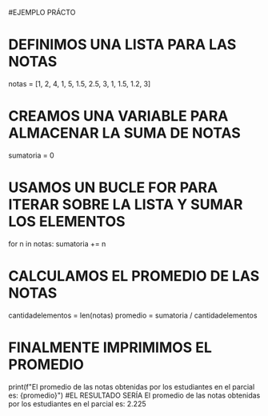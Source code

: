 #EJEMPLO PRÁCTO


# DEFINIMOS UNA LISTA PARA LAS NOTAS
notas = [1, 2, 4, 1, 5, 1.5, 2.5, 3, 1, 1.5, 1.2, 3]

# CREAMOS UNA VARIABLE PARA ALMACENAR LA SUMA DE NOTAS
sumatoria = 0

# USAMOS UN BUCLE FOR PARA ITERAR SOBRE LA LISTA Y SUMAR LOS ELEMENTOS
for n in notas:
    sumatoria += n

# CALCULAMOS EL PROMEDIO DE LAS NOTAS 
cantidadelementos = len(notas)
promedio = sumatoria / cantidadelementos

# FINALMENTE IMPRIMIMOS EL PROMEDIO
print(f"El promedio de las notas obtenidas por los estudiantes en el parcial es: {promedio}")
#EL RESULTADO SERÍA
El promedio de las notas obtenidas por los estudiantes en el parcial es: 2.225
